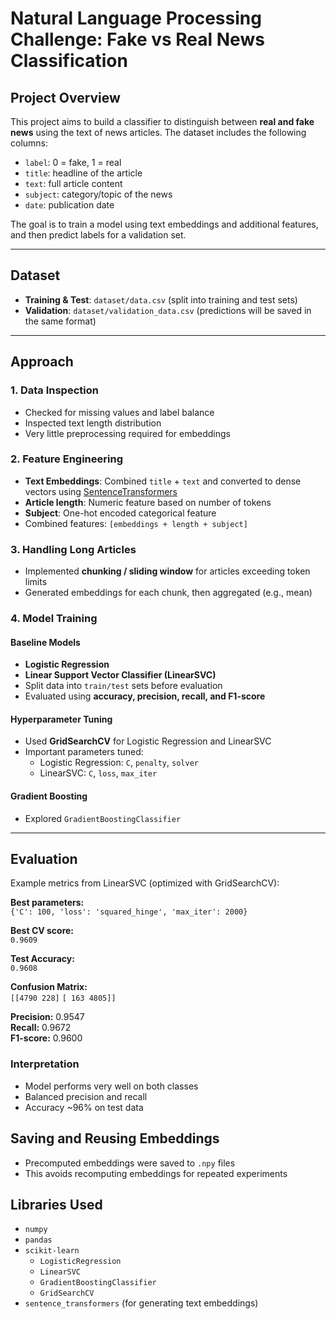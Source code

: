 # Natural Language Processing Challenge: Fake vs Real News Classification

## Project Overview
This project aims to build a classifier to distinguish between **real and fake news** using the text of news articles. The dataset includes the following columns:

- `label`: 0 = fake, 1 = real
- `title`: headline of the article
- `text`: full article content
- `subject`: category/topic of the news
- `date`: publication date

The goal is to train a model using text embeddings and additional features, and then predict labels for a validation set.

---

## Dataset
- **Training & Test**: `dataset/data.csv` (split into training and test sets)
- **Validation**: `dataset/validation_data.csv` (predictions will be saved in the same format)

---

## Approach

### 1. Data Inspection
- Checked for missing values and label balance
- Inspected text length distribution
- Very little preprocessing required for embeddings

### 2. Feature Engineering
- **Text Embeddings**: Combined `title` + `text` and converted to dense vectors using [SentenceTransformers](https://www.sbert.net/)
- **Article length**: Numeric feature based on number of tokens
- **Subject**: One-hot encoded categorical feature
- Combined features: `[embeddings + length + subject]`

### 3. Handling Long Articles
- Implemented **chunking / sliding window** for articles exceeding token limits
- Generated embeddings for each chunk, then aggregated (e.g., mean)

### 4. Model Training

#### Baseline Models
- **Logistic Regression**
- **Linear Support Vector Classifier (LinearSVC)**
- Split data into `train/test` sets before evaluation
- Evaluated using **accuracy, precision, recall, and F1-score**

#### Hyperparameter Tuning
- Used **GridSearchCV** for Logistic Regression and LinearSVC
- Important parameters tuned:
  - Logistic Regression: `C`, `penalty`, `solver`
  - LinearSVC: `C`, `loss`, `max_iter`

#### Gradient Boosting 
- Explored `GradientBoostingClassifier`
---

## Evaluation

Example metrics from LinearSVC (optimized with GridSearchCV):

**Best parameters:**  
`{'C': 100, 'loss': 'squared_hinge', 'max_iter': 2000}`

**Best CV score:**  
`0.9609`

**Test Accuracy:**  
`0.9608`

**Confusion Matrix:**  
`[[4790 228]`
`[ 163 4805]]`


**Precision:** 0.9547  
**Recall:** 0.9672  
**F1-score:** 0.9600

### Interpretation
- Model performs very well on both classes
- Balanced precision and recall
- Accuracy ~96% on test data

## Saving and Reusing Embeddings
- Precomputed embeddings were saved to `.npy` files
- This avoids recomputing embeddings for repeated experiments

## Libraries Used

- `numpy`  
- `pandas`  
- `scikit-learn`  
  - `LogisticRegression`  
  - `LinearSVC`  
  - `GradientBoostingClassifier`  
  - `GridSearchCV`  
- `sentence_transformers` (for generating text embeddings)  
